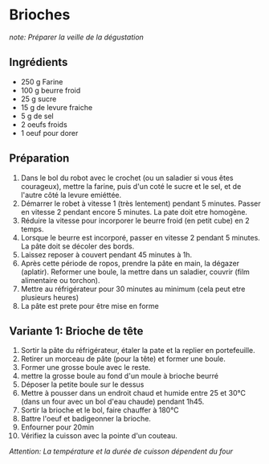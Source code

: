 # Brioches

_note: Préparer la veille de la dégustation_

## Ingrédients
* 250 g Farine
* 100 g beurre froid
* 25 g sucre
* 15 g de levure fraiche
* 5 g de sel
* 2 oeufs froids
* 1 oeuf pour dorer

## Préparation

1. Dans le bol du robot avec le crochet (ou un saladier si vous êtes courageux), mettre la farine, puis d'un coté le sucre et le sel, et de l'autre côté la levure emiéttée.
2. Démarrer le robet à vitesse 1 (très lentement) pendant 5 minutes. Passer en vitesse 2 pendant encore 5 minutes. La pate doit etre homogène.
3. Réduire la vitesse pour incorporer le beurre froid (en petit cube) en 2 temps.
4. Lorsque le beurre est incorporé, passer en vitesse 2 pendant 5 minutes. La pâte doit se décoler des bords.
5. Laissez reposer à couvert pendant 45 minutes à 1h.
6. Après cette période de ropos, prendre la pâte en main, la dégazer (aplatir). Reformer une boule, la mettre dans un saladier, couvrir (film alimentaire ou torchon).
7. Mettre au réfrigérateur pour 30 minutes au minimum (cela peut etre plusieurs heures)
8. La pâte est prete pour être mise en forme

## Variante 1: Brioche de tête

1. Sortir la pâte du réfrigérateur, étaler la pate et la replier en portefeuille.
2. Retirer un morceau de pâte (pour la tête) et former une boule.
3. Former une grosse boule avec le reste.
4. mettre la grosse boule au fond d'un moule à brioche beurré
5. Déposer la petite boule sur le dessus
6. Mettre à pousser dans un endroit chaud et humide entre 25 et 30°C (dans un four avec un bol d'eau chaude) pendant 1h45.
7. Sortir la brioche et le bol, faire chauffer à 180°C
8. Battre l'oeuf et badigeonner la brioche.
9. Enfourner pour 20min
10. Vérifiez la cuisson avec la pointe d'un couteau.

_Attention: La température et la durée de cuisson dépendent du four_
